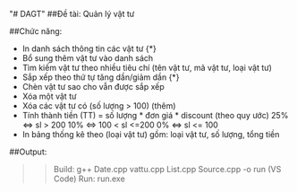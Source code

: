 "# DAGT" 
##Đề tài:     Quản lý vật tư

##Chức năng: 
+ In danh sách thông tin các vật tư {*}
+ Bổ sung thêm vật tư vào danh sách
+ Tìm kiếm vật tư theo nhiều tiêu chí (tên vật tư, mã vật tư, loại vật tư) 
+ Sắp xếp theo thứ tự tăng dần/giảm dần {*}
+ Chèn vật tư sao cho vẫn được sắp xếp
+ Xóa một vật tư
+ Xóa các vật tư có (số lượng > 100) (thêm)
+ Tính thành tiền (TT) = số lượng * đơn giá * discount (theo quy ước) 
    25% <=> sl > 200
    10% <=> 100 < sl <=200
     0%  <=> sl <= 100
+ In bảng thống kê theo (loại vật tư) gồm: loại vật tư, số lượng, tổng tiền

##Output: 
>> Build: g++ Date.cpp vattu.cpp List.cpp Source.cpp -o run (VS Code)
>> Run: run.exe
